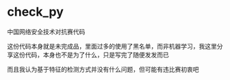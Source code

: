 # check_py
中国网络安全技术对抗赛代码


这份代码本身就是未完成品，里面过多的使用了黑名单，而非机器学习，我这里分享这份代码，本身也不是为了什么，只是写完了随便发发而已

而且我认为基于特征的检测方式并没有什么问题，但可能有违比赛初衷吧
